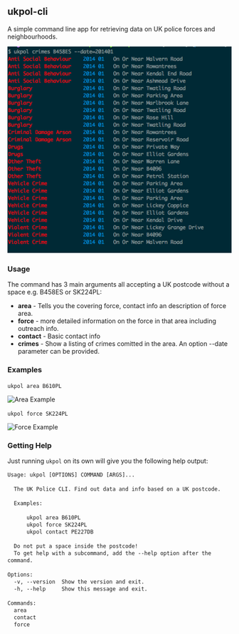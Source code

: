 ## ukpol-cli

A simple command line app for retrieving data on UK police forces and neighbourhoods.

![Screenshot of ukpol](https://raw.githubusercontent.com/OdinsHat/ukpol-cli/master/screenshot.png)

### Usage

The command has 3 main arguments all accepting a UK postcode without a space e.g. B458ES or SK224PL:
* **area** - Tells you the covering force, contact info an description of force area.
* **force** - more detailed information on the force in that area including outreach info.
* **contact** - Basic contact info
* **crimes** - Show a listing of crimes comitted in the area. An option --date parameter can be provided.

### Examples

```ukpol area B610PL```

![Area Example](https://raw.githubusercontent.com/OdinsHat/ukpol-cli/master/screenshot_area.png)

```ukpol force SK224PL```

![Force Example](https://raw.githubusercontent.com/OdinsHat/ukpol-cli/master/screenshot_force.png)


### Getting Help
Just running ```ukpol``` on its own will give you the following help output:

```
Usage: ukpol [OPTIONS] COMMAND [ARGS]...

  The UK Police CLI. Find out data and info based on a UK postcode.

  Examples:

      ukpol area B610PL
      ukpol force SK224PL
      ukpol contact PE227DB

  Do not put a space inside the postcode!
  To get help with a subcommand, add the --help option after the command.

Options:
  -v, --version  Show the version and exit.
  -h, --help     Show this message and exit.

Commands:
  area
  contact
  force
```